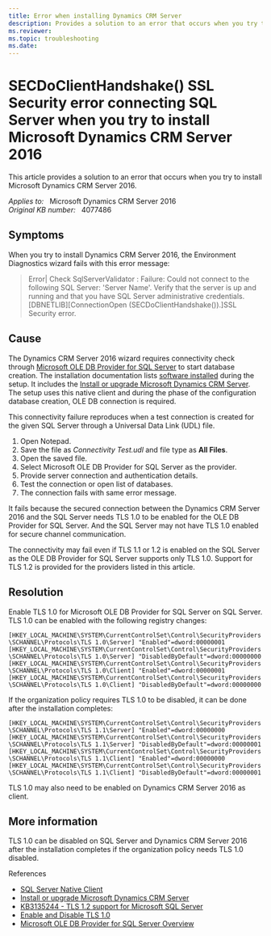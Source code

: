 ```yaml
---
title: Error when installing Dynamics CRM Server
description: Provides a solution to an error that occurs when you try to install Microsoft Dynamics CRM Server 2016.
ms.reviewer: 
ms.topic: troubleshooting
ms.date: 
---
```

# SECDoClientHandshake() SSL Security error connecting SQL Server when you try to install Microsoft Dynamics CRM Server 2016

This article provides a solution to an error that occurs when you try to install Microsoft Dynamics CRM Server 2016.

_Applies to:_ &nbsp; Microsoft Dynamics CRM Server 2016  
_Original KB number:_ &nbsp; 4077486

## Symptoms

When you try to install Dynamics CRM Server 2016, the Environment Diagnostics wizard fails with this error message:

> Error| Check SqlServerValidator : Failure: Could not connect to the following SQL Server: 'Server Name'. Verify that the server is up and running and that you have SQL Server administrative credentials. [DBNETLIB][ConnectionOpen (SECDoClientHandshake()).]SSL Security error.

## Cause

The Dynamics CRM Server 2016 wizard requires connectivity check through [Microsoft OLE DB Provider for SQL Server](/sql/ado/guide/appendixes/microsoft-ole-db-provider-for-sql-server) to start database creation. The installation documentation lists [software installed](https://technet.microsoft.com/library/hh699706.aspx) during the setup. It includes the [Install or upgrade Microsoft Dynamics CRM Server](/previous-versions/dynamicscrm-2016/deployment-administrators-guide/hh699706(v=crm.8)). The setup uses this native client and during the phase of the configuration database creation, OLE DB connection is required.

This connectivity failure reproduces when a test connection is created for the given SQL Server through a Universal Data Link (UDL) file.

1. Open Notepad.
2. Save the file as *Connectivity Test.udl* and file type as **All Files**.
3. Open the saved file.
4. Select Microsoft OLE DB Provider for SQL Server as the provider.
5. Provide server connection and authentication details.
6. Test the connection or open list of databases.
7. The connection fails with same error message.

It fails because the secured connection between the Dynamics CRM Server 2016 and the SQL Server needs TLS 1.0 to be enabled for the OLE DB Provider for SQL Server. And the SQL Server may not have TLS 1.0 enabled for secure channel communication.

The connectivity may fail even if TLS 1.1 or 1.2 is enabled on the SQL Server as the OLE DB Provider for SQL Server supports only TLS 1.0. Support for TLS 1.2 is provided for the providers listed in this article.

## Resolution

Enable TLS 1.0 for Microsoft OLE DB Provider for SQL Server on SQL Server. TLS 1.0 can be enabled with the following registry changes:

`[HKEY_LOCAL_MACHINE\SYSTEM\CurrentControlSet\Control\SecurityProviders\SCHANNEL\Protocols\TLS 1.0\Server] "Enabled"=dword:00000001`
`[HKEY_LOCAL_MACHINE\SYSTEM\CurrentControlSet\Control\SecurityProviders\SCHANNEL\Protocols\TLS 1.0\Server] "DisabledByDefault"=dword:00000000`
`[HKEY_LOCAL_MACHINE\SYSTEM\CurrentControlSet\Control\SecurityProviders\SCHANNEL\Protocols\TLS 1.0\Client] "Enabled"=dword:00000001`
`[HKEY_LOCAL_MACHINE\SYSTEM\CurrentControlSet\Control\SecurityProviders\SCHANNEL\Protocols\TLS 1.0\Client] "DisabledByDefault"=dword:00000000`

If the organization policy requires TLS 1.0 to be disabled, it can be done after the installation completes:

`[HKEY_LOCAL_MACHINE\SYSTEM\CurrentControlSet\Control\SecurityProviders\SCHANNEL\Protocols\TLS 1.1\Server] "Enabled"=dword:00000000`
`[HKEY_LOCAL_MACHINE\SYSTEM\CurrentControlSet\Control\SecurityProviders\SCHANNEL\Protocols\TLS 1.1\Server] "DisabledByDefault"=dword:00000001`
`[HKEY_LOCAL_MACHINE\SYSTEM\CurrentControlSet\Control\SecurityProviders\SCHANNEL\Protocols\TLS 1.1\Client] "Enabled"=dword:00000000`
`[HKEY_LOCAL_MACHINE\SYSTEM\CurrentControlSet\Control\SecurityProviders\SCHANNEL\Protocols\TLS 1.1\Client] "DisabledByDefault"=dword:00000001`

TLS 1.0 may also need to be enabled on Dynamics CRM Server 2016 as client.

## More information

TLS 1.0 can be disabled on SQL Server and Dynamics CRM Server 2016 after the installation completes if the organization policy needs TLS 1.0 disabled.

References

- [SQL Server Native Client](/sql/relational-databases/native-client/sql-server-native-client)
- [Install or upgrade Microsoft Dynamics CRM Server](/previous-versions/dynamicscrm-2016/deployment-administrators-guide/hh699706(v=crm.8))
- [KB3135244 - TLS 1.2 support for Microsoft SQL Server](https://support.microsoft.com/help/3135244)
- [Enable and Disable TLS 1.0](/windows-server/identity/ad-fs/operations/manage-ssl-protocols-in-ad-fs#enable-and-disable-tls-10)
- [Microsoft OLE DB Provider for SQL Server Overview](/sql/ado/guide/appendixes/microsoft-ole-db-provider-for-sql-server)
